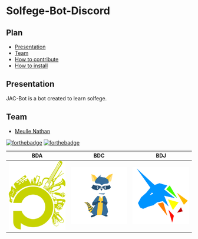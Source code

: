 # Solfege-Bot-Discord

## Plan
- [Presentation](#Presentation)
- [Team](#Team)
- [How to contribute](#How-to-contribute)
- [How to install](#How-to-install)


## Presentation
JAC-Bot is a bot created to learn solfege.

## Team
- [Meulle Nathan](https://github.com/NathanMeulle)



[![forthebadge](https://forthebadge.com/images/badges/made-with-python.svg)](https://forthebadge.com)
[![forthebadge](https://forthebadge.com/images/badges/built-with-love.svg)](https://forthebadge.com)

| BDA | BDC | BDJ |
| --- | --- | --- |
| <img src="https://github.com/NathanMeulle/Solfege-Bot-Discord/blob/main/images/Logo_BDA_Polytech_Nice_Sophia_VERT%20copie.png" width="200"> | <img src="https://github.com/NathanMeulle/Solfege-Bot-Discord/blob/main/images/coddy-python.png" width="200"> | <img src="https://github.com/NathanMeulle/Solfege-Bot-Discord/blob/main/images/bdj-logo.png" width="200"> |

